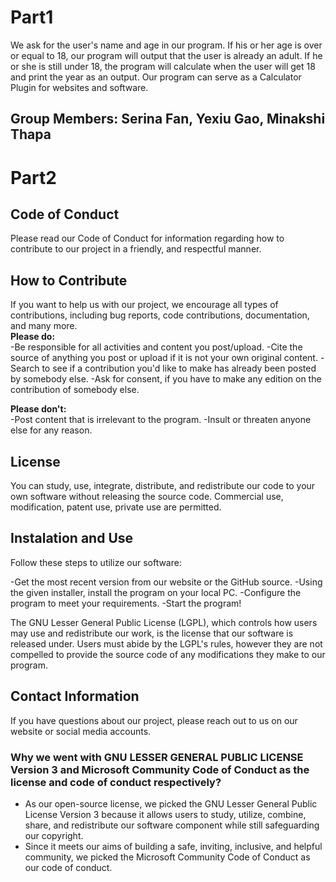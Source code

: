 # Part1
We ask for the user's name and age in our program. If his or her age is over or equal to 18, our program will output that the user is already an adult. If he or she is still under 18, the program will calculate when the user will get 18 and print the year as an output. Our program can serve as a Calculator Plugin for websites and software.
## Group Members: Serina Fan, Yexiu Gao, Minakshi Thapa

# Part2
## Code of Conduct 
Please read our Code of Conduct for information regarding how to contribute to our project in a friendly, and respectful manner.

## How to Contribute 
If you want to help us with our project, we encourage all types of contributions, including bug reports, code contributions, documentation, and many more.<br />
**Please do:** <br />
-Be responsible for all activities and content you post/upload.
-Cite the source of anything you post or upload if it is not your own original content.
-Search to see if a contribution you'd like to make has already been posted by somebody else.
-Ask for consent, if you have to make any edition on the contribution of somebody else.

**Please don't:** <br />
-Post content that is irrelevant to the program.
-Insult or threaten anyone else for any reason.

## License
You can study, use, integrate, distribute, and redistribute our code to your own software without releasing the source code. Commercial use, modification, patent use, private use are permitted. 

## Instalation and Use 
Follow these steps to utilize our software:

-Get the most recent version from our website or the GitHub source. 
-Using the given installer, install the program on your local PC. 
-Configure the program to meet your requirements. 
-Start the program!

The GNU Lesser General Public License (LGPL), which controls how users may use and redistribute our work, is the license that our software is released under. Users must abide by the LGPL's rules, however they are not compelled to provide the source code of any modifications they make to our program.


## Contact Information
If you have questions about our project, please reach out to us on our website or social media accounts. 


### Why we went with GNU LESSER GENERAL PUBLIC LICENSE Version 3 and Microsoft Community Code of Conduct as the license and code of conduct respectively? 
- As our open-source license, we picked the GNU Lesser General Public License Version 3 because it allows users to study, utilize, combine, share, and redistribute our software component while still safeguarding our copyright. 
- Since it meets our aims of building a safe, inviting, inclusive, and helpful community, we picked the Microsoft Community Code of Conduct as our code of conduct.
